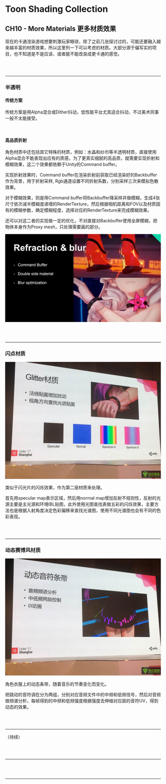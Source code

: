 # Toon Shading Collection 

## CH10 - More Materials 更多材质效果

现在的卡通渲染游戏想要刺激玩家眼球，除了之前几张探讨过的，可能还要融入越来越丰富的材质效果，所以这里列一下可以考虑的材质。大部分源于偏写实的项目，也不知道是不是应该、或者能不能改良成更卡通的感觉。

<br>

<br>

------

### 半透明

#### 传统方案

传统方案是用Alpha混合或Dither抖动，低性能平台尤其适合抖动，不过美术同事一般不太能接受。

<br>

#### 高品质折射

角色材质中还包括其它特殊的材质，例如：水晶和纱巾等半透明材质，直接使用Alpha混合不能表现出应有的质感，为了更真实细腻的高品质，就需要实现折射和模糊效果，这二个效果都依赖于Unity的Command buffer。

实现折射效果时，Command buffer在渲染折射前获取已经渲染好的Backbuffer作为背景，用于折射采样, Rgb通道设置不同折射系数，分别采样三次来模拟色散效果。

对于模糊效果，则是用Command buffer将Backbuffer降采样并做模糊，生成4张尺寸依次减半模糊度递增的RenderTexture，然后根据相机距离和FOV以及材质固有的模糊参数，确定模糊程度，选择对应的RenderTexture来完成模糊效果。

还可以对这二者的实现做一定的优化，不对直接对Backbuffer使用全屏模糊，把物体本身作为Proxy mesh，只处理需要画的部分。

![CH10_MoreMaterials_A_TransparentRefraction](../imgs/CH10_MoreMaterials_A_TransparentRefraction.jpg)

<br>

<br>

------

### 闪点材质

![CH10_MoreMaterials_B_Glitter](../imgs/CH10_MoreMaterials_B_Glitter.jpeg)

类似于闪光片的闪烁效果，作为第二层材质来处理。

首先用specular map表示区域，然后用normal map增加反射不规则性，反射的光源主要是主光源和环境IBL贴图，此外使用光图查找表做五彩的闪烁效果，主要方法也是根据入射角度决定色彩偏移来查找光谱图，使用不同光谱图也会有不同的色彩表现。

<br>

<br>

------

### 动态赛博风材质

![CH10_MoreMaterials_C_DynamicCyber](../imgs/CH10_MoreMaterials_C_DynamicCyber.jpeg)

角色衣服上的动态条带，随着音乐的节奏变化而变化。

把跳动的音符调在分为两组，分别对应音频文件中的中频和低频信号，然后对音频做频谱分析，每帧得到的中频和低频强度根据强度去伸缩对应层的音符UV，得到动态的效果。

<br>

<br>

------

（待续）



<br>

<br>

------





<br>

<br>

------



